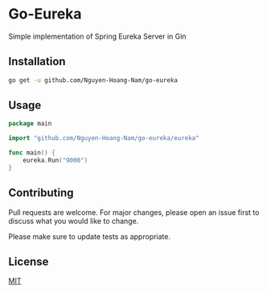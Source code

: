 # Go-Eureka

Simple implementation of Spring Eureka Server in Gin

## Installation

```bash
go get -u github.com/Nguyen-Hoang-Nam/go-eureka
```

## Usage

```go
package main

import "github.com/Nguyen-Hoang-Nam/go-eureka/eureka"

func main() {
    eureka.Run("9000")
}
```

## Contributing

Pull requests are welcome. For major changes,
please open an issue first to discuss what you would like to change.

Please make sure to update tests as appropriate.

## License

[MIT](https://choosealicense.com/licenses/mit/)
